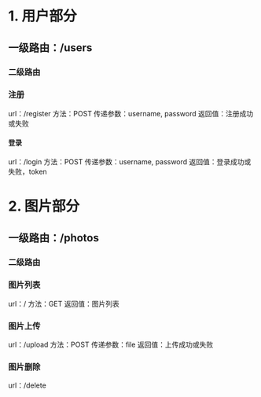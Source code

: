 # 1. 用户部分
## 一级路由：/users
### 二级路由
### 注册
url：/register
方法：POST
传递参数：username, password
返回值：注册成功或失败

#### 登录
url：/login
方法：POST
传递参数：username, password
返回值：登录成功或失败，token

# 2. 图片部分
## 一级路由：/photos
### 二级路由
### 图片列表
url：/
方法：GET
返回值：图片列表

### 图片上传
url：/upload
方法：POST
传递参数：file
返回值：上传成功或失败

### 图片删除
url：/delete